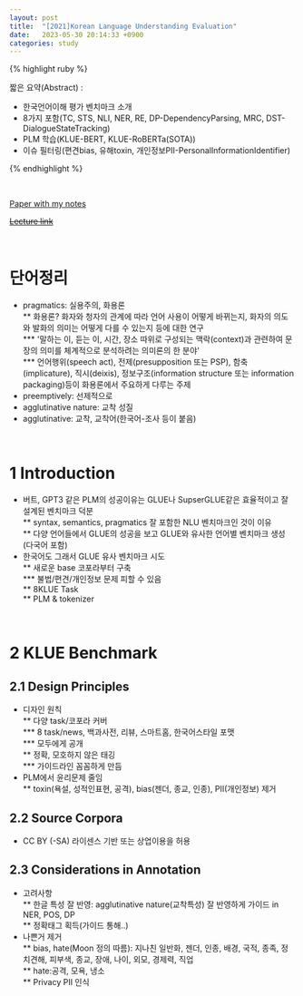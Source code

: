 ```yaml
---
layout: post
title:  "[2021]Korean Language Understanding Evaluation"
date:   2023-05-30 20:14:33 +0900
categories: study
---
```







{% highlight ruby %}


짧은 요약(Abstract) :    
* 한국언어이해 평가 벤치마크 소개  
* 8가지 포함(TC, STS, NLI, NER, RE, DP-DependencyParsing, MRC, DST-DialogueStateTracking)  
* PLM 학습(KLUE-BERT, KLUE-RoBERTa(SOTA))  
* 이슈 필터링(편견bias, 유해toxin, 개인정보PII-PersonalInformationIdentifier)  



{% endhighlight %}  

<br/>


[Paper with my notes](https://drive.google.com/drive/folders/1ns7PMLzJp0_FvHeIb1a4M9ET_qjnjuJ0?usp=sharing)  


[~~Lecture link~~]()  

<br/>

# 단어정리  
* pragmatics: 실용주의, 화용론     
** 화용론? 화자와 청자의 관계에 따라 언어 사용이 어떻게 바뀌는지, 화자의 의도와 발화의 의미는 어떻게 다를 수 있는지 등에 대한 연구   
*** '말하는 이, 듣는 이, 시간, 장소 따위로 구성되는 맥락(context)과 관련하여 문장의 의미를 체계적으로 분석하려는 의미론의 한 분야'  
*** 언어행위(speech act), 전제(presupposition 또는 PSP), 함축(implicature), 직시(deixis), 정보구조(information structure 또는 information packaging)등이 화용론에서 주요하게 다루는 주제  
* preemptively: 선제적으로  
* agglutinative nature: 교착 성질  
* agglutinative: 교착, 교착어(한국어-조사 등이 붙음)  








<br/>

# 1 Introduction  
* 버트, GPT3 같은 PLM의 성공이유는 GLUE나 SupserGLUE같은 효율적이고 잘 설계된 벤치마크 덕분    
** syntax, semantics, pragmatics 잘 포함한 NLU 벤치마크인 것이 이유    
** 다양 언어들에서 GLUE의 성공을 보고 GLUE와 유사한 언어별 벤치마크 생성(다국어 포함)  
* 한국어도 그래서 GLUE 유사 벤치마크 시도  
** 새로운 base 코포라부터 구축    
*** 불법/편견/개인정보 문제 피할 수 있음  
** 8KLUE Task  
** PLM & tokenizer  
<br/>

# 2 KLUE Benchmark  
## 2.1 Design Principles  
* 디자인 원칙  
** 다양 task/코포라 커버  
*** 8 task/news, 백과사전, 리뷰, 스마트홈, 한국어스타일 포맷  
*** 모두에게 공개  
** 정확, 모호하지 않은 태깅  
*** 가이드라인 꼼꼼하게 만듬  
* PLM에서 윤리문제 줄임  
** toxin(욕설, 성적인표현, 공격), bias(젠더, 종교, 인종), PII(개인정보) 제거  


## 2.2 Source Corpora  
* CC BY (-SA) 라이센스 기반 또는 상업이용을 허용  


## 2.3 Considerations in Annotation  
* 고려사항  
** 한글 특성 잘 반영: agglutinative nature(교착특성) 잘 반영하게 가이드 in NER, POS, DP  
** 정확태그 획득(가이드 통해..)  
* 나쁜거 제거  
** bias, hate(Moon 정의 따름): 지나친 일반화, 젠더, 인종, 배경, 국적, 종족, 정치견해, 피부색, 종교, 장애, 나이, 외모, 경제력, 직업  
** hate:공격, 모욕, 냉소  
** Privacy PII 인식  
